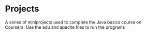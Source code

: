 # Projects
A series of miniprojects used to complete the Java basics course on Coursera. Use the edu and apache files to run the programs

